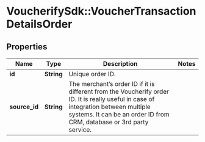 # VoucherifySdk::VoucherTransactionDetailsOrder

## Properties

| Name | Type | Description | Notes |
| ---- | ---- | ----------- | ----- |
| **id** | **String** | Unique order ID. |  |
| **source_id** | **String** | The merchant’s order ID if it is different from the Voucherify order ID. It is really useful in case of integration between multiple systems. It can be an order ID from CRM, database or 3rd party service. |  |

